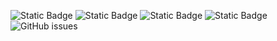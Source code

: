 ![Static Badge](https://img.shields.io/badge/blacklists-60-000000) ![Static Badge](https://img.shields.io/badge/blacklisted-2778408-cc0000) ![Static Badge](https://img.shields.io/badge/whitelisted-2243-00CC00) ![Static Badge](https://img.shields.io/badge/streaming_blacklist-28107-000000) ![GitHub issues](https://img.shields.io/github/issues/fabriziosalmi/blacklists)
